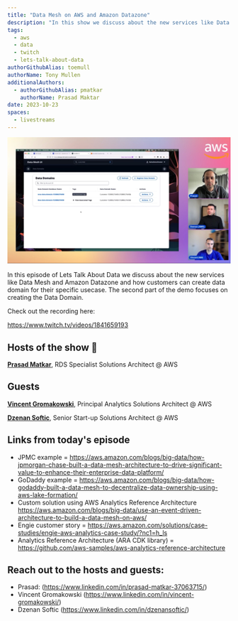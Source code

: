 ```yaml
---
title: "Data Mesh on AWS and Amazon Datazone"
description: "In this show we discuss about the new services like Data Mesh and Amazon Datazone and how customers can create data domain for their specific usecase. The second part of the demo focuses on creating the Data Domain."
tags:
  - aws
  - data
  - twitch
  - lets-talk-about-data
authorGithubAlias: toemull
authorName: Tony Mullen
additionalAuthors:
  - authorGithubAlias: pmatkar
    authorName: Prasad Maktar
date: 2023-10-23
spaces:
  - livestreams
---
```


![Screenshot from the stream or an image related to the topic](images/show6.jpg)

In this episode of Lets Talk About Data we discuss about the new services like Data Mesh and Amazon Datazone and how customers can create data domain for their specific usecase. The second part of the demo focuses on creating the Data Domain.

Check out the recording here:

https://www.twitch.tv/videos/1841659193

## Hosts of the show 🎤

[**Prasad Matkar**](https://www.linkedin.com/in/prasad-matkar-37063715/), RDS Specialist Solutions Architect @ AWS

## Guests

[**Vincent Gromakowski**](https://www.linkedin.com/in/vincent-gromakowski/), Principal Analytics Solutions Architect @ AWS

[**Dzenan Softic**](https://www.linkedin.com/in/dzenansoftic/), Senior Start-up Solutions Architect @ AWS



## Links from today's episode

* JPMC example = https://aws.amazon.com/blogs/big-data/how-jpmorgan-chase-built-a-data-mesh-architecture-to-drive-significant-value-to-enhance-their-enterprise-data-platform/
* GoDaddy example = https://aws.amazon.com/blogs/big-data/how-godaddy-built-a-data-mesh-to-decentralize-data-ownership-using-aws-lake-formation/
* Custom solution using AWS Analytics Reference Architecture https://aws.amazon.com/blogs/big-data/use-an-event-driven-architecture-to-build-a-data-mesh-on-aws/
* Engie customer story = https://aws.amazon.com/solutions/case-studies/engie-aws-analytics-case-study/?nc1=h_ls
* Analytics Reference Architecture (ARA CDK library) = https://github.com/aws-samples/aws-analytics-reference-architecture

## Reach out to the hosts and guests:

- Prasad: (https://www.linkedin.com/in/prasad-matkar-37063715/)
- Vincent Gromakowski (https://www.linkedin.com/in/vincent-gromakowski/)
- Dzenan Softic (https://www.linkedin.com/in/dzenansoftic/)
